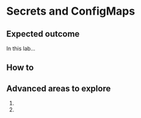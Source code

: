 # Secrets and ConfigMaps

## Expected outcome

In this lab...

## How to

## Advanced areas to explore

1. 
2. 